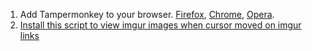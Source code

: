 1. Add Tampermonkey to your browser. [Firefox](https://addons.mozilla.org/tr/firefox/addon/tampermonkey/), [Chrome](https://chrome.google.com/webstore/detail/tampermonkey/dhdgffkkebhmkfjojejmpbldmpobfkfo?hl=tr), [Opera](https://addons.opera.com/tr/extensions/details/tampermonkey-beta/).
2. [Install this script to view imgur images when cursor moved on imgur links](https://raw.githubusercontent.com/midnightBlueNebula/show-imgur-images-with-moving-cursor-on-links/main/show-imgur-images-from-links.user.js)
